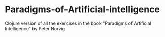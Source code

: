 # Paradigms-of-Artificial-intelligence
Clojure version of all the exercises in the book "Paradigms of Artificial Intelligence" by Peter Norvig 
